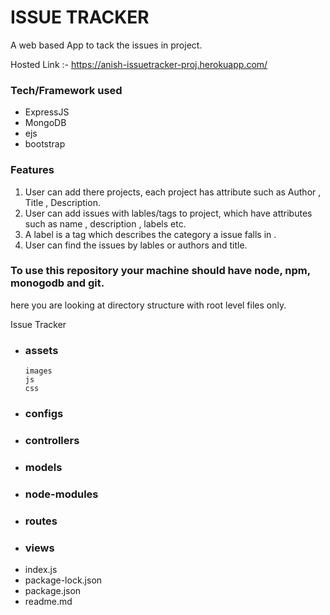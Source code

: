 # ISSUE TRACKER
A web based App to tack the issues in project. 

Hosted Link :- https://anish-issuetracker-proj.herokuapp.com/

### Tech/Framework used
- ExpressJS
- MongoDB
- ejs
- bootstrap

### Features

1. User can add there projects, each project has attribute such as Author , Title , Description.
2. User can add issues with lables/tags to project, which have attributes such as name , description , labels etc.
3. A label is a tag which describes the category a issue falls in .
4. User can find  the issues by lables or authors and title.



### To use this repository your machine should have node, npm, monogodb and git. 

here you are looking at directory structure with root level files only.

Issue Tracker
- ### assets
      images
      js
      css
- ### configs
- ### controllers
- ### models
- ### node-modules
- ### routes 
- ### views
- index.js
- package-lock.json
- package.json
- readme.md
